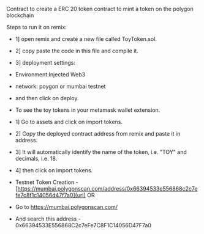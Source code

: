 Contract to create a ERC 20 token contract to mint a token on the polygon blockchain 

Steps to run it on remix:
- 1] open remix and create a new file called ToyToken.sol.
- 2] copy paste the code in this file and compile it.
- 3] deployment settings: 
-  Environment:Injected Web3
-  network: poygon or mumbai testnet
-  and then click on deploy.


-  To see the toy tokens in your metamask wallet extension.
-  1] Go to assets and click on import tokens.
-  2] Copy the deployed contract address from remix and paste it in address.
-  3] It will automatically identify the name of the token, i.e. "TOY" and decimals, i.e. 18.
-  4] then click on import tokens.

- Testnet Token Creation - [https://mumbai.polygonscan.com/address/0x66394533e556868c2c7efe7c8f1c14056d47f7a0](url)
    OR
- Go to https://mumbai.polygonscan.com/
- And search this address - 0x66394533E556868C2c7eFe7C8F1C14056D47F7a0
